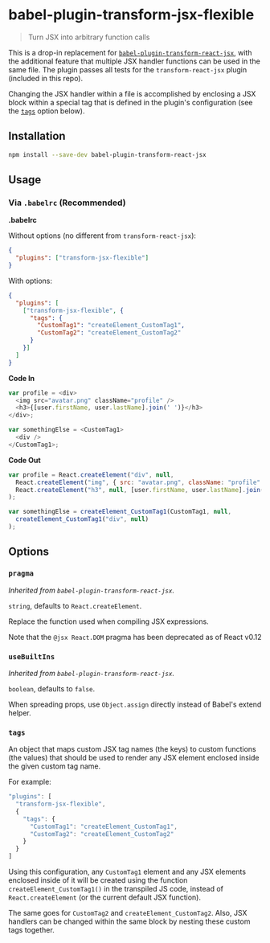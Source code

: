# babel-plugin-transform-jsx-flexible

> Turn JSX into arbitrary function calls

This is a drop-in replacement for
[`babel-plugin-transform-react-jsx`](https://github.com/babel/babel/tree/v6.24.1/packages/babel-plugin-transform-react-jsx),
with the additional feature that multiple JSX handler functions can be used in
the same file.  The plugin passes all tests for the `transform-react-jsx`
plugin (included in this repo).

Changing the JSX handler within a file is accomplished by enclosing a JSX block
within a special tag that is defined in the plugin's configuration (see the
[`tags`](#tags)
option below).

## Installation

```sh
npm install --save-dev babel-plugin-transform-react-jsx
```

## Usage

### Via `.babelrc` (Recommended)

**.babelrc**

Without options (no different from `transform-react-jsx`):

```json
{
  "plugins": ["transform-jsx-flexible"]
}
```

With options:

```json
{
  "plugins": [
    ["transform-jsx-flexible", {
      "tags": {
        "CustomTag1": "createElement_CustomTag1",
        "CustomTag2": "createElement_CustomTag2"
      }
    }]
  ]
}
```

**Code In**

```javascript
var profile = <div>
  <img src="avatar.png" className="profile" />
  <h3>{[user.firstName, user.lastName].join(' ')}</h3>
</div>;

var somethingElse = <CustomTag1>
  <div />
</CustomTag1>;
```

**Code Out**

```javascript
var profile = React.createElement("div", null,
  React.createElement("img", { src: "avatar.png", className: "profile" }),
  React.createElement("h3", null, [user.firstName, user.lastName].join(" "))
);

var somethingElse = createElement_CustomTag1(CustomTag1, null,
  createElement_CustomTag1("div", null)
);
```

## Options

### `pragma`

_Inherited from `babel-plugin-transform-react-jsx`._

`string`, defaults to `React.createElement`.

Replace the function used when compiling JSX expressions.

Note that the `@jsx React.DOM` pragma has been deprecated as of React v0.12

### `useBuiltIns`

_Inherited from `babel-plugin-transform-react-jsx`._

`boolean`, defaults to `false`.

When spreading props, use `Object.assign` directly instead of Babel's extend helper.

### `tags`

An object that maps custom JSX tag names (the keys) to custom functions (the
values) that should be used to render any JSX element enclosed inside the given
custom tag name.

For example:

```js
"plugins": [
  "transform-jsx-flexible",
  {
    "tags": {
      "CustomTag1": "createElement_CustomTag1",
      "CustomTag2": "createElement_CustomTag2"
    }
  }
]
```

Using this configuration, any `CustomTag1` element and any JSX elements
enclosed inside of it will be created using the function
`createElement_CustomTag1()` in the transpiled JS code, instead of
`React.createElement` (or the current default JSX function).

The same goes for `CustomTag2` and `createElement_CustomTag2`.  Also, JSX
handlers can be changed within the same block by nesting these custom tags
together.
